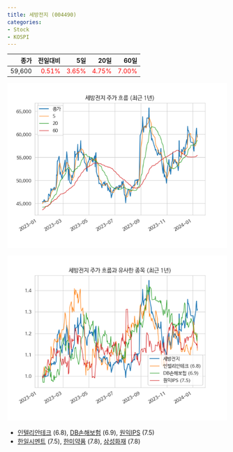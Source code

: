 ```yaml
---
title: 세방전지 (004490)
categories:
- Stock
- KOSPI
---
```


|종가|전일대비|5일|20일|60일|
|---:|-------:|--:|---:|---:|
|59,600|<span style="color: red">0.51%</span>|<span style="color: red">3.65%</span>|<span style="color: red">4.75%</span>|<span style="color: red">7.00%</span>|


<!-- more -->

![004490](/assets/images/stock/004490.png)

![004490](/assets/images/stock/004490_sim.png)

- [인텔리안테크](/189300/) (6.8), [DB손해보험](/005830/) (6.9), [원익IPS](/240810/) (7.5)
- [한일시멘트](/300720/) (7.5), [한미약품](/128940/) (7.8), [삼성화재](/000810/) (7.8)